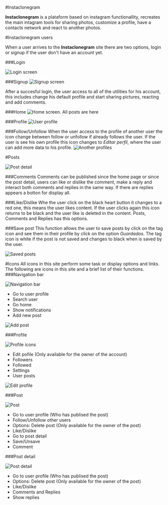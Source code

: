 #Instaclonegram

**Instaclonegram** is a plataform based on instagram functionallity, recreates the main intagram tools for sharing photos, customize a profile,  have a contacts network and react to another photos.

#Instaclonegram users

When a user arrives to the **Instaclonegram** site there are two options, login or signup if the user don't have an account yet. 

###Login

![Login screen](instaclonegram_screenshots/Screenshot1.png "Login")

###Signup
![Signup screen](instaclonegram_screenshots/Screenshot2.png "Sign up")

After a succesful login, the user access to  all of the utilities for his account,  this includes change his default profile and start sharing pictures, reacting and add comments.

###Home
![Home screen.  All posts are here ](instaclonegram_screenshots/Screenshot3.png "Home")

###Profile
![User profile](instaclonegram_screenshots/Screenshot4.png "User profile")

###Follow/Unfollow
When the user access to the profile of another user the icon change between follow or unfollow if already follows the user. If the user is see his own profile this icon changes to *Editar perfil*, where the user can add more data to his profile.
![Another profiles](instaclonegram_screenshots/Screenshot7.png "Another profiles")

#Posts

![Post detail](instaclonegram_screenshots/Screenshot6.png "Post detail")

###Comments
Comments can be published since the home page or since the post detail, users can like or dislike the comment, make a reply and interact both comments and replies in the same way. If there are replies appears a botton for display all.

###Like/Dislike
Whe the user click on the black heart button it changes to a red one, this means the user likes content. If the user clicks again this icon returns to be black and the user like is deleted in the content. Posts, Comments and Replies has this options.

###Save post
This function allows the user to save posts by click on the tag icon and see them in their profile by click on the option *Guardados*. The tag icon is white if the post is not saved and changes to black when is saved by the user.

![Saved posts](instaclonegram_screenshots/Screenshot5.png "Saved posts")

#Icons
All icons in this site perform some task or display options and links. The following are icons in this site and a brief list of their functions.
###Navigation bar

![Navigation bar](instaclonegram_screenshots/navbar.png "Nav bar")

- Go to user profile 
- Search user
- Go home
- Show notifications
- Add new post

![Add post](instaclonegram_screenshots/Screenshot10.png "Add post")

###Profile

![Profile icons](instaclonegram_screenshots/profile.png "Profile")

- Edit pofile (Only available for the owner of the account)
- Followers
- Followed
- Settings
- User posts 

![Edit profile](instaclonegram_screenshots/Screenshot9.png "Edit profile")

###Post

![Post](instaclonegram_screenshots/post.png "Post")

- Go to user profile (Who has publised the post)
- Follow/Unfollow other users
- Options: Delete post (Only available for the owner of the post)
- Like/Dislike
- Go to post detail
- Save/Unsave
- Comment

###Post detail

![Post detail](instaclonegram_screenshots/post_detail.png "Post detail")

- Go to user profile (Who has publised the post)
- Options:  Delete post (Only available for the owner of the post)
- Like/Dislike
- Comments and Replies
- Show replies

